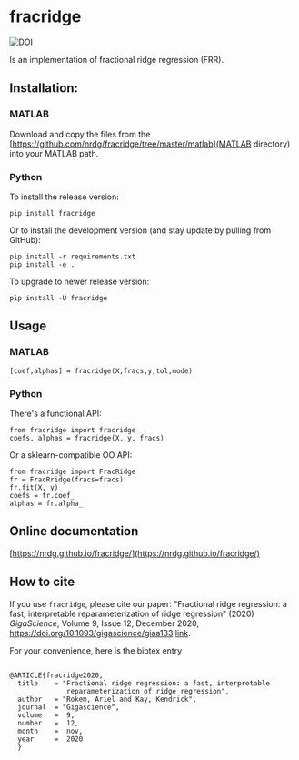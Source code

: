 # fracridge

[![DOI](https://zenodo.org/badge/261540866.svg)](https://zenodo.org/badge/latestdoi/261540866)

Is an implementation of fractional ridge regression (FRR).

## Installation:

### MATLAB

Download and copy the files from the
[https://github.com/nrdg/fracridge/tree/master/matlab](MATLAB directory) into
your MATLAB path.

### Python

To install the release version:

    pip install fracridge

Or to install the development version (and stay update by pulling from GitHub):

    pip install -r requirements.txt
    pip install -e .

To upgrade to newer release version:

    pip install -U fracridge

## Usage

### MATLAB

    [coef,alphas] = fracridge(X,fracs,y,tol,mode)


### Python

There's a functional API:

    from fracridge import fracridge
    coefs, alphas = fracridge(X, y, fracs)

Or a sklearn-compatible OO API:

    from fracridge import FracRidge
    fr = FracRridge(fracs=fracs)
    fr.fit(X, y)
    coefs = fr.coef_
    alphas = fr.alpha_

## Online documentation

[https://nrdg.github.io/fracridge/](https://nrdg.github.io/fracridge/)

## How to cite

If you use ``fracridge``, please cite our paper: "Fractional ridge regression: a fast, interpretable
reparameterization of ridge regression" (2020)  *GigaScience*, Volume 9, Issue 12, December 2020, https://doi.org/10.1093/gigascience/giaa133 [link](https://academic.oup.com/gigascience/article/9/12/giaa133/6011381).


For your convenience, here is the bibtex entry

```

@ARTICLE{fracridge2020,
  title    = "Fractional ridge regression: a fast, interpretable
              reparameterization of ridge regression",
  author   = "Rokem, Ariel and Kay, Kendrick",
  journal  = "Gigascience",
  volume   =  9,
  number   =  12,
  month    =  nov,
  year     =  2020
  }


```
